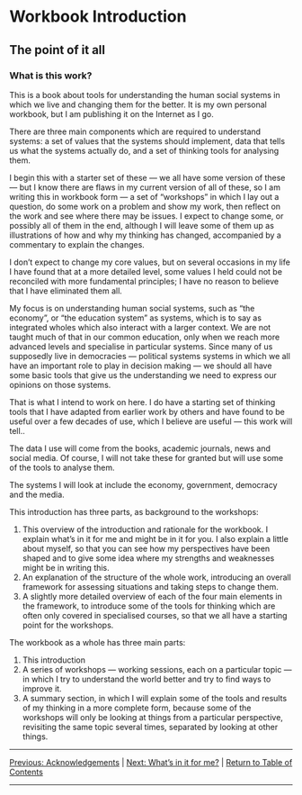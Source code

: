 # Workbook Introduction

## The point of it all

### What is this work?

This is a book about tools for understanding the human social systems in which we live and changing them for the better. It is my own personal workbook, but I am publishing it on the Internet as I go.

There are three main components which are required to understand systems:  a set of values that the systems should implement, data that tells us what the systems actually do, and a set of thinking tools for analysing them.

I begin this with a starter set of these — we all have some version of these — but I know there are flaws in my current version of all of these, so I am writing this in workbook form — a set of “workshops” in which I lay out a question, do some work on a problem and show my work, then reflect on the work and see where there may be issues. I expect to change some, or possibly all of them in the end, although I will leave some of them up as illustrations of how and why my thinking has changed, accompanied by a commentary to explain the changes.

I don’t expect to change my core values, but on several occasions in my life I have found that at a more detailed level, some values I held could not be reconciled with more fundamental principles; I have no reason to believe that I have eliminated them all.

My focus is on understanding human social systems, such as “the economy”, or “the education system” as systems, which is to say as integrated wholes which also interact with a larger context. We are not taught much of that in our common education, only when we reach more advanced levels and specialise in particular systems. Since many of us supposedly live in democracies — political systems systems in which we all have an important role to play in decision making — we should all have some basic tools that give us the understanding we need to express our opinions on those systems.

That is what I intend to work on here. I do have a starting set of thinking tools that I have adapted from earlier work by others and have found to be useful over a few decades of use, which I believe are useful — this work will tell..

The data I use will come from the books, academic journals, news and social media. Of course, I will not take these for granted but will use some of the tools to analyse them.  

The systems I will look at include the economy, government, democracy and the media.

This introduction has three parts, as background to the workshops:

1. This overview of the introduction and rationale for the workbook. I explain what’s in it for me and might be in it for you. I also explain a little about myself, so that you can see how my perspectives have been shaped and to give some idea where my strengths and weaknesses might be in writing this.
2. An explanation of the structure of the whole work, introducing an overall framework for assessing situations and taking steps to change them.
3. A slightly more detailed overview of each of the four main elements in the framework, to introduce some of the tools for thinking which are often only covered in specialised courses, so that we all have a starting point for the workshops.

The workbook as a whole has three main parts:
1. This introduction
2. A series of workshops — working sessions, each on a particular topic — in which I try to understand the world better and try to find ways to improve it.
3. A summary section, in which I will explain some of the tools and results of my thinking in a more complete form, because some of the workshops will only be looking at things from a particular perspective, revisiting the same topic several times, separated by looking at other things.

***

[Previous: Acknowledgements](../../acknowledgements) \| [Next: What’s in it for me?](whatsinitforme) \| [Return to Table of Contents](../../index)

***
